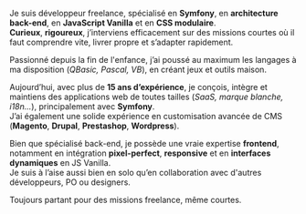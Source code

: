 Je suis développeur freelance, spécialisé en **Symfony**, en **architecture back-end**, en **JavaScript Vanilla** et en **CSS modulaire**.  
**Curieux**, **rigoureux**, j’interviens efficacement sur des missions courtes où il faut comprendre vite, livrer propre et s’adapter rapidement.

Passionné depuis la fin de l'enfance, j’ai poussé au maximum les langages à ma disposition (*QBasic, Pascal, VB*), en créant jeux et outils maison.

Aujourd’hui, avec plus de **15 ans d’expérience**, je conçois, intègre et maintiens des applications web de toutes tailles (*SaaS, marque blanche, i18n...*), principalement avec **Symfony**.  
J’ai également une solide expérience en customisation avancée de CMS (**Magento**, **Drupal**, **Prestashop**, **Wordpress**).

Bien que spécialisé back-end, je possède une vraie expertise **frontend**, notamment en intégration **pixel-perfect**, **responsive** et en **interfaces dynamiques** en JS Vanilla.  
Je suis à l’aise aussi bien en solo qu’en collaboration avec d'autres développeurs, PO ou designers.

Toujours partant pour des missions freelance, même courtes.

